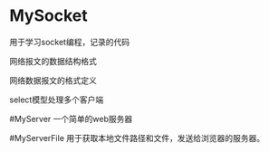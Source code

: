 # MySocket
用于学习socket编程，记录的代码

网络报文的数据结构格式

网络数据报文的格式定义

select模型处理多个客户端


#MyServer
一个简单的web服务器

#MyServerFile
用于获取本地文件路径和文件，发送给浏览器的服务器。


